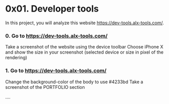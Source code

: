 # 0x01. Developer tools

In this project, you will analyze this website https://dev-tools.alx-tools.com/.

### 0. Go to https://dev-tools.alx-tools.com/

Take a screenshot of the website using the device toolbar Choose iPhone X and show the size in your screenshot (selected device or size in pixel of the rendering)
### 1. Go to https://dev-tools.alx-tools.com/

Change the background-color of the body to use #4233bd Take a screenshot of the PORTFOLIO section

....
